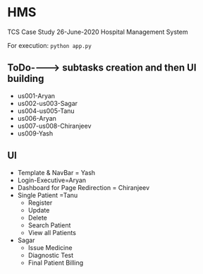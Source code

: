 # HMS
TCS Case Study 26-June-2020 Hospital Management System

For execution: ```python app.py ```

## ToDo----> subtasks creation and then UI building
- us001-Aryan
- us002-us003-Sagar
- us004-us005-Tanu
- us006-Aryan
- us007-us008-Chiranjeev
- us009-Yash

## UI
- Template & NavBar = Yash
- Login-Executive=Aryan
- Dashboard for Page Redirection = Chiranjeev
- Single Patient	=Tanu
	- Register
	- Update
	- Delete
	- Search Patient
	- View all Patients
- Sagar
  - Issue Medicine
  - Diagnostic Test
  - Final Patient Billing